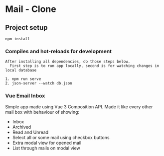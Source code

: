 # Mail - Clone

## Project setup
```
npm install
```

### Compiles and hot-reloads for development
```
After installing all dependencies, do those steps below.
  First step is to run app locally, second is for watching changes in local database

1. npm run serve
2. json-server --watch db.json
```

### Vue Email Inbox
Simple app made using Vue 3 Composition API.
Made it like every other mail box with behaviour of showing:
 - Inbox 
 - Archived 
 - Read and Unread
 - Select all or some mail using checkbox buttons
 - Extra modal view for opened mail
 - List through mails on modal view
